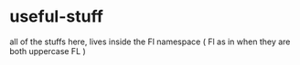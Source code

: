 # useful-stuff
all of the stuffs here, lives inside the Fl namespace ( Fl as in when they are both uppercase FL )
